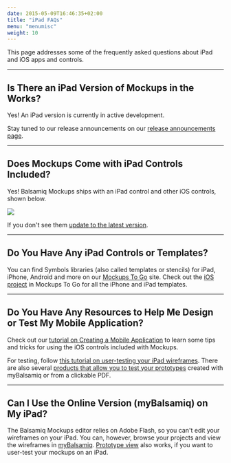 ```yaml
---
date: 2015-05-09T16:46:35+02:00
title: "iPad FAQs"
menu: "menumisc"
weight: 10
---
```

This page addresses some of the frequently asked questions about iPad and iOS apps and controls.

* * *

## Is There an iPad Version of Mockups in the Works?

​Yes! An iPad version is currently in active development.

Stay tuned to our release announcements on our [release announcements page](http://blogs.balsamiq.com/product/category/release-announcements/).

* * *

## Does Mockups Come with iPad Controls Included?

Yes! Balsamiq Mockups ships with an iPad control and other iOS controls, shown below.

[![](https://media.balsamiq.com/img/support/prodfaqs/ipadcontrols.png)](https://media.balsamiq.com/img/support/prodfaqs/ipadcontrols-big.png)

If you don't see them [update to the latest version](https://balsamiq.com/download/).

* * *

## Do You Have Any iPad Controls or Templates?

You can find Symbols libraries (also called templates or stencils) for iPad, iPhone, Android and more on our [Mockups To Go](https://mockupstogo.mybalsamiq.com/) site. Check out the [iOS project](https://mockupstogo.mybalsamiq.com/projects/ios/grid) in Mockups To Go for all the iPhone and iPad templates.

* * *

## Do You Have Any Resources to Help Me Design or Test My Mobile Application?

Check out our [tutorial on Creating a Mobile Application](/tutorials/mobileapplication/) to learn some tips and tricks for using the iOS controls included with Mockups.

For testing, follow [this tutorial on user-testing your iPad wireframes](/tutorials/ipad/). There are also several [products that allow you to test your prototypes](/resources/extensions/#user-testing-your-mockups) created with myBalsamiq or from a clickable PDF.

* * *

## Can I Use the Online Version (myBalsamiq) on My iPad?

The Balsamiq Mockups editor relies on Adobe Flash, so you can't edit your wireframes on your iPad. You can, however, browse your projects and view the wireframes in [myBalsamiq](https://balsamiq.com/products/mockups/mybalsamiq/). [Prototype view](https://docs.balsamiq.com/mybalsamiq/sharing/#send-them-a-prototype-view-link) also works, if you want to user-test your mockups on an iPad.
